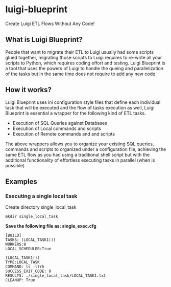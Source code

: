 # luigi-blueprint
Create Luigi ETL Flows Without Any Code!

## What is Luigi Blueprint?
People that want to migrate their ETL to Luigi usually had some scripts glued together, migrating those scripts to Luigi requires to re-write all your scripts to Python, which requires coding effort and testing. Luigi Blueprint is a tool that uses the powers of Luigi to handle the queing and parallelization of the tasks but in the same time does not require to add any new code.

## How it works?
Luigi Blueprint uses ini configuration style files that define each individual task that will be executed and the flow of tasks execution as well, Luigi Blueprint is essential a wrapper for the following kind of ETL tasks.

* Execution of SQL Queries against Databases
* Execution of Local commands and scripts
* Execution of Remote commands and and scripts 

The above wrappers allows you to organize your existing SQL queries, commands and scripts to organized under a configuration file, achieving the same ETL flow as you had using a traditional shell script but with the additional functionality of effortless executing tasks in parallel (when is possible)

## Examples
### Executing a single local task
Create directory single_local_task
```
mkdir single_local_task
```
__Save the following file as: single_exec.cfg__
```
[BUILD]
TASKS: [LOCAL_TASK1()]
WORKERS:8
LOCAL_SCHEDULER:True

[LOCAL_TASK1()]
TYPE:LOCAL_TASK
COMMAND: ls -ltrh
SUCCESS_EXIT_CODE: 0
RESULTS: ./single_local_task/LOCAL_TASK1.txt
CLEANUP: True
```
